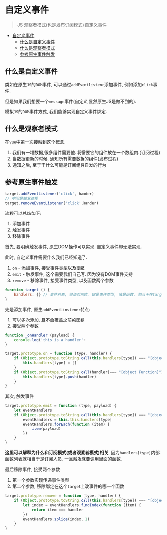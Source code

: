 # 自定义事件
> JS 观察者模式(也是发布订阅模式) 自定义事件

<!-- TOC -->

- [自定义事件](#自定义事件)
    - [什么是自定义事件](#什么是自定义事件)
    - [什么是观察者模式](#什么是观察者模式)
    - [参考原生事件触发](#参考原生事件触发)

<!-- /TOC -->

## 什么是自定义事件

类如在原生`JS`的`DOM`事件, 可以通过`addEventlistenr`添加事件, 例如添加`click`事件.

但是如果我们想要一个`message`事件(自定义,显然原生JS是做不到的).

模拟`JS`的`DOM`事件方式, 我们能够实现自定义事件绑定.

## 什么是观察者模式

在`vue`中第一次接触到这个概念.

1. 我们有一堆数据,很多组件需要他. 将需要它的组件放在一个数组内.(订阅过程)
2. 当数据更新的时候, 通知所有需要数据的组件(发布过程)
3. 通知之后, 至于干什么可能是订阅组件自发的行为

## 参考原生事件触发

```JavaScript
target.addEventListener('click', hander)
// 中间是触发过程
target.removeEventListener('click',hander)
```

流程可以总结如下:

1. 添加事件
2. 触发事件
3. 移除事件

首先, 要明确触发事件, 原生DOM操作可以实现. 自定义事件却无法实现.

此时, 自定义事件需要什么我们已经知道了.

1. `on` - 添加事件, 接受事件类型以及函数
2. `emit` - 触发事件, 这个需要我们自己写. 因为没有DOM事件支持
3. `remove` - 移除事件, 接受事件类型, 以及函数两个参数

```javascript
function target () {
    handlers: {} // 事件对象, 键值对形式. 键是事件类型, 值是函数. 相当于在target上对某事件类型添加了处理函数    
}
```

先是添加事件, 原生`addEventLinstener`特点:

1. 可以多次添加, 且不会覆盖之前的函数
2. 接受两个参数

```javascript
function _onHandler (payload) {
    console.log('this is a handler')
}

target.prototype.on = function (type, handler) {
    if (Object.prototype.toString.call(this.handlers[type]) === "[object Undefined]") {
        this.handlers[type] = []
    }
    if (Object.prototype.toString.call(handler)=== "[object Function]") {
        this.handlers[type].push(handler)        
    }
}
```

其次, 触发事件


```javascript
target.prototype.emit = function (type, payload) {
    let eventHandlers
    if (Object.prototype.toString.call(this.handlers[type]) === "[object Array]" && this.handlers[type].length > 0) {
        eventHandlers = this.this.handlers[type]
        eventHandlers.forEach(function (item) {
            item(payload)
        })
    }
}
```

**这里可以解释为什么和订阅模式(或者观察者模式)相关**, 因为`handlers[type]`内部函数列表就相当于是订阅人员. 一旦触发就要调用里面的函数.

最后移除事件, 接受两个参数

1. 第一个参数实现传递事件类型
2. 第二个参数, 移除绑定在这个`target`上改事件的哪一个函数

```javascript
target.prototype.remove = function (type, handler) {
    if (Object.prototype.toString.call(this.handlers[type]) === "[object Array]" && this.handlers[type].length > 0) {
        let index = eventHandlers.findIndex(function (item) {
            return item === handler
        })
        eventHandlers.splice(index, 1)
    }
}
```